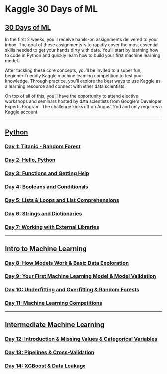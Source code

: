 # Kaggle 30 Days of ML

## [30 Days of ML](https://www.kaggle.com/thirty-days-of-ml)

In the first 2 weeks, you’ll receive hands-on assignments delivered to your inbox. The goal of these assignments is to rapidly cover the most essential skills needed to get your hands dirty with data. You'll start by learning how to code in Python and quickly learn how to build your first machine learning model.

After tackling these core concepts, you’ll be invited to a super fun, beginner-friendly Kaggle machine learning competition to test your knowledge. Through practice, you’ll explore the best ways to use Kaggle as a learning resource and connect with other data scientists.

On top of all of this, you’ll have the opportunity to attend elective workshops and seminars hosted by data scientists from Google's Developer Experts Program. The challenge kicks off on August 2nd and only requires a Kaggle account.

---

## [Python](https://www.kaggle.com/learn/python)

### [Day 1: Titanic - Random Forest](./Day-1)

### [Day 2: Hello, Python](./Day-2)

### [Day 3: Functions and Getting Help](./Day-3)

### [Day 4: Booleans and Conditionals](./Day-4)

### [Day 5: Lists & Loops and List Comprehensions](./Day-5)

### [Day 6: Strings and Dictionaries](./Day-6)

### [Day 7: Working with External Libraries](./Day-7)

---

## [Intro to Machine Learning](https://www.kaggle.com/learn/intro-to-machine-learning)

### [Day 8: How Models Work & Basic Data Exploration](./Day-8)

### [Day 9: Your First Machine Learning Model & Model Validation](./Day-9)

### [Day 10: Underfitting and Overfitting & Random Forests](./Day-10)

### [Day 11: Machine Learning Competitions](./Day-11)

---

## [Intermediate Machine Learning](https://www.kaggle.com/learn/intermediate-machine-learning)

### [Day 12: Introduction & Missing Values & Categorical Variables](./Day-12)

### [Day 13: Pipelines & Cross-Validation](./Day-13)

### [Day 14: XGBoost & Data Leakage](./Day-14)